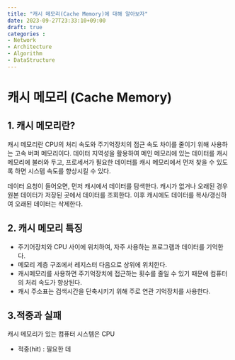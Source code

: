 ```yaml
---
title: "캐시 메모리(Cache Memory)에 대해 알아보자"
date: 2023-09-27T23:33:10+09:00
draft: true
categories :
- Network
- Architecture
- Algorithm
- DataStructure
---
```


# 캐시 메모리 (Cache Memory)
## 1. 캐시 메모리란?
캐시 메모리란 CPU의 처리 속도와 주기억장치의 접근 속도 차이를 줄이기 위해 사용하는 고속 버퍼 메모리이다.
데이터 지역성을 활용하여 메인 메모리에 있는 데이터를 캐시 메모리에 불러와 두고, 프로세서가 필요한 데이터를 캐시 메모리에서 먼저 찾을 수 있도록 하면 시스템 속도를 향상시킬 수 있다.

데이터 요청이 들어오면, 먼저 캐시에서 데이터를 탐색한다. 캐시가 없거나 오래된 경우 원본 데이터가 저장된 곳에서 데이터를 조회한다.
이후 캐시에도 데이터를 복사/갱신하여 오래된 데이터는 삭제한다.

## 2. 캐시 메모리 특징
- 주기어장치와 CPU 사이에 위치하여, 자주 사용하는 프로그램과 데이터를 기억한다.
- 메모리 계층 구조에서 레지스터 다음으로 상위에 위치한다.
- 캐시메모리를 사용하면 주기억장치에 접근하는 횟수를 줄일 수 있기 때문에 컴퓨터의 처리 속도가 향상된다.
- 캐시 주소표는 검색시간을 단축시키기 위해 주로 연관 기억장치를 사용한다.

## 3.적중과 실패
캐시 메모리가 있는 컴퓨터 시스템은 CPU
- 적중(hit) : 필요한 데